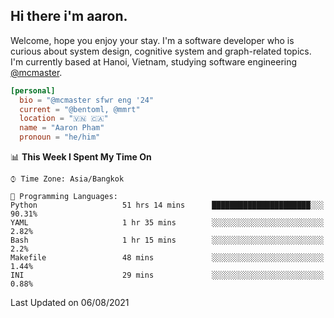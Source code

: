 <h2><b>Hi there i'm aaron. </b></h2>

Welcome, hope you enjoy your stay. I'm a software developer who is curious about system design, cognitive system and graph-related topics. I'm currently based at Hanoi, Vietnam, studying software engineering [@mcmaster](https://www.mcmaster.ca/).

```toml
[personal]
  bio = "@mcmaster sfwr eng '24"
  current = "@bentoml, @mmrt"
  location = "🇻🇳 🇨🇦"
  name = "Aaron Pham"
  pronoun = "he/him"
```
<!--<img src="https://github-readme-stats.vercel.app/api?username=aarnphm&show_icons=true&count_private=true&theme=dark" height="170"/>-->
<!--<img src="https://github-readme-stats.vercel.app/api/top-langs/?username=aarnphm&layout=compact&hide=css&theme=dark" height="170" />-->

<!--START_SECTION:waka-->
📊 **This Week I Spent My Time On** 

```text
⌚︎ Time Zone: Asia/Bangkok

💬 Programming Languages: 
Python                   51 hrs 14 mins      ██████████████████████░░░   90.31% 
YAML                     1 hr 35 mins        ░░░░░░░░░░░░░░░░░░░░░░░░░   2.82% 
Bash                     1 hr 15 mins        ░░░░░░░░░░░░░░░░░░░░░░░░░   2.2% 
Makefile                 48 mins             ░░░░░░░░░░░░░░░░░░░░░░░░░   1.44% 
INI                      29 mins             ░░░░░░░░░░░░░░░░░░░░░░░░░   0.88%

```


 Last Updated on 06/08/2021
<!--END_SECTION:waka-->
